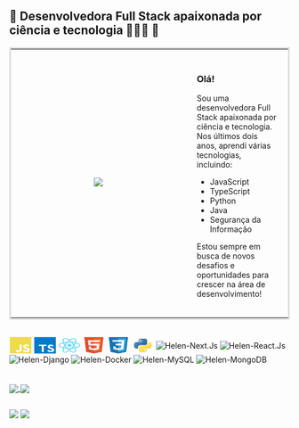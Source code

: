 ## 🚀 Desenvolvedora Full Stack apaixonada por ciência e tecnologia 👩🏾‍🔬 🤖

<table style="border: 3px solid #ddd; width: 100%; border-collapse: collapse;">
  <tr>
    <td style="width: 300px; text-align: center; border: none;">
      <img src="https://user-images.githubusercontent.com/74038190/235224431-e8c8c12e-6826-47f1-89fb-2ddad83b3abf.gif" width="100%">
    </td>
    <td style="padding: 20px; border: none;">
      <h3>Olá!</h3>
      <p>Sou uma desenvolvedora Full Stack apaixonada por ciência e tecnologia. Nos últimos dois anos, aprendi várias tecnologias, incluindo:</p>
      <ul>
        <li>JavaScript</li>
        <li>TypeScript</li>
        <li>Python</li>
        <li>Java</li>
        <li>Segurança da Informação</li>
      </ul>
      <p>Estou sempre em busca de novos desafios e oportunidades para crescer na área de desenvolvimento!</p>
    </td>
  </tr>
</table>

<div style="display: inline_block"><br>
  <img align="center" alt="Helen-Js" height="30" width="40" src="https://raw.githubusercontent.com/devicons/devicon/master/icons/javascript/javascript-plain.svg">
  <img align="center" alt="Helen-Ts" height="30" width="40" src="https://raw.githubusercontent.com/devicons/devicon/master/icons/typescript/typescript-plain.svg">
  <img align="center" alt="Helen-React" height="30" width="40" src="https://raw.githubusercontent.com/devicons/devicon/master/icons/react/react-original.svg">
  <img align="center" alt="Helen-HTML" height="30" width="40" src="https://raw.githubusercontent.com/devicons/devicon/master/icons/html5/html5-original.svg">
  <img align="center" alt="Helen-CSS" height="30" width="40" src="https://raw.githubusercontent.com/devicons/devicon/master/icons/css3/css3-original.svg">
  <img align="center" alt="Helen-Python" height="30" width="40" src="https://raw.githubusercontent.com/devicons/devicon/master/icons/python/python-original.svg">
  <img align="center" alt="Helen-Next.Js" height="30" width="40" src="https://cdn.jsdelivr.net/gh/devicons/devicon@latest/icons/nextjs/nextjs-original.svg" />
  <img align="center" alt="Helen-React.Js" height="30" width="40" src="https://cdn.jsdelivr.net/gh/devicons/devicon@latest/icons/react/react-original-wordmark.svg" />
  <img align="center" alt="Helen-Django" height="30" width="40" src="https://cdn.jsdelivr.net/gh/devicons/devicon@latest/icons/django/django-plain.svg" />
  <img align="center" alt="Helen-Docker" height="30" width="40" src="https://cdn.jsdelivr.net/gh/devicons/devicon@latest/icons/docker/docker-original.svg" />
  <img align="center" alt="Helen-MySQL" height="30" width="40" src="https://cdn.jsdelivr.net/gh/devicons/devicon@latest/icons/mysql/mysql-original-wordmark.svg" />
  <img align="center" alt="Helen-MongoDB" height="30" width="40" src="https://cdn.jsdelivr.net/gh/devicons/devicon@latest/icons/mongodb/mongodb-original.svg" />      
</div>
<br><br>

<a href="https://github.com/Neves888">
  <img align="center" src="https://letstrys-bloedboemmel.vercel.app/api/?username=Neves888&show_icons=true&theme=radical" height="200"/>
</a>

<a href="https://github.com/Neves888">
  <img align="center" src="https://letstrys-bloedboemmel.vercel.app/api/top-langs/?username=Neves888&theme=radical"  height="200"/>
</a>

##

<div> 
   <a href="https://www.instagram.com/helen__neves/" target="_blank"><img src="https://img.shields.io/badge/-Instagram-%23E4405F?style=for-the-badge&logo=instagram&logoColor=white" target="_blank"></a>  
   <a href="https://www.linkedin.com/in/helen-neves-562bb9159/" target="_blank"><img src="https://img.shields.io/badge/-LinkedIn-%230077B5?style=for-the-badge&logo=linkedin&logoColor=white" target="_blank"></a> 
</div>
